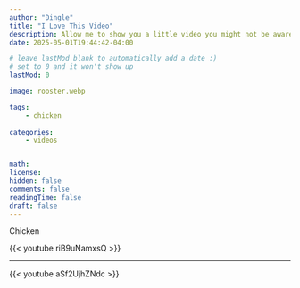 ```yaml
---
author: "Dingle"
title: "I Love This Video"
description: Allow me to show you a little video you might not be aware of
date: 2025-05-01T19:44:42-04:00

# leave lastMod blank to automatically add a date :)
# set to 0 and it won't show up
lastMod: 0

image: rooster.webp

tags:
    - chicken
    
categories:
    - videos


math: 
license: 
hidden: false
comments: false
readingTime: false
draft: false
---
```


Chicken

{{< youtube riB9uNamxsQ >}}
  
---
  
{{< youtube aSf2UjhZNdc >}}
